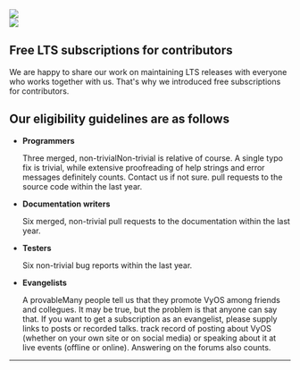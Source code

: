 <div class='contributor-subs-page'>
  <section class='banner'>
    <div class='containerCustom'>
      <div class='left-shape'>
        <img src='/img/global/shape-left.svg' />
      </div>
      <div class='right-shape'>
        <img src='/img/global/shape-right.svg' />
      </div>

  <div class='banner-div'>

  # Free LTS subscriptions for contributors

  We are happy to share our work on maintaining LTS releases with everyone who works together with us.
  That's why we introduced free subscriptions for contributors.

  </div>

  </div>
  </section>

  <section class='content-section'>
    <div class='content-div'>
      <div class='guidelines'>

  ## Our eligibility guidelines are as follows

  - **Programmers**

    Three merged, non-trivial<fn id="non-trivial">Non-trivial is relative of course. A single typo fix is trivial, while extensive proofreading of help strings and error messages definitely counts. Contact us if not sure.</fn> pull requests to the source code within the last year.

  - **Documentation writers**

    Six merged, non-trivial pull requests to the documentation within the last year.

  - **Testers**

    Six non-trivial bug reports within the last year.

  - **Evangelists**

    A provable<fn id="evangelists">Many people tell us that they promote VyOS among friends and collegues. It may be true, but the problem is that anyone can say that. If you want to get a subscription as an evangelist, please supply links to posts or recorded talks.</fn> track record of posting about VyOS (whether on your own site or on social media) or speaking about it at live events (offline or online). Answering on the forums also counts.

  </div>
  </div>
  </section>


  <section class='form'>
    <div class='containerCustom'>
      <div id="application-form" class='application-form'>

<script charset="utf-8" type="text/javascript" src="//js.hsforms.net/forms/v4.js"></script>
<script>
    hbspt.forms.create({
    region: "na1",
    portalId: "4129050",
    formId: "3c2d93a2-e9a9-49b8-b493-38369aa9cca5"
  });
</script>

  </div>

  <hr>

  <div id="footnotes"></div>

  </div>

  </section>

</div>

